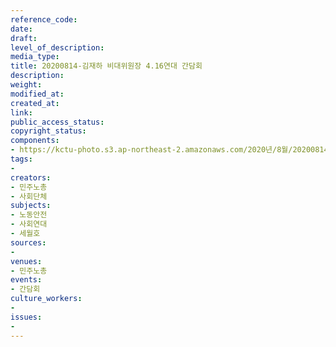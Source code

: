 ```yaml
---
reference_code: 
date: 
draft: 
level_of_description: 
media_type: 
title: 20200814-김재하 비대위원장 4.16연대 간담회
description: 
weight: 
modified_at: 
created_at: 
link: 
public_access_status: 
copyright_status: 
components:
- https://kctu-photo.s3.ap-northeast-2.amazonaws.com/2020년/8월/20200814-김재하+비대위원장+4.16연대+간담회/WW1D5359.jpg
tags:
- 
creators:
- 민주노총
- 사회단체
subjects:
- 노동안전
- 사회연대
- 세월호
sources:
- 
venues:
- 민주노총
events:
- 간담회
culture_workers:
- 
issues:
- 
---
```

